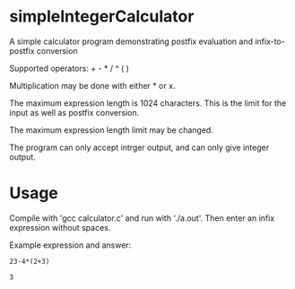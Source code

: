 # simpleIntegerCalculator
A simple calculator program demonstrating postfix evaluation and infix-to-postfix conversion

 
Supported operators: + - * / ^ ( )

Multiplication may be done with either * or x.

The maximum expression length is 1024 characters. This is the limit for the input as well as postfix conversion. 

The maximum expression length limit may be changed.

The program can only accept intrger output, and can only give integer output.

# Usage
Compile with 'gcc calculator.c' and run with './a.out'. Then enter an infix expression without spaces. 

Example expression and answer:

```
23-4*(2+3)

3
```
